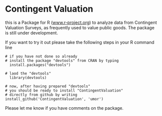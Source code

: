 Contingent Valuation
=========================

this is a Package for R (www.r-project.org) to analyze data from Contingent Valuation Surveys, as frequently used to value public goods. The package is still under development.

If you want to try it out please take the following steps in your R command line

```
# if you have not done so already
# install the package "devtools" from CRAN by typing
  install.packages("devtools")

# laod the "devtools"
  library(devtools)

# now, after having prepared "devtools"
# you should be ready to install "ContingentValuation" 
# directly from github by writing
install_github('ContingentValuation', 'umor')
```

Please let me know if you have comments on the package.

